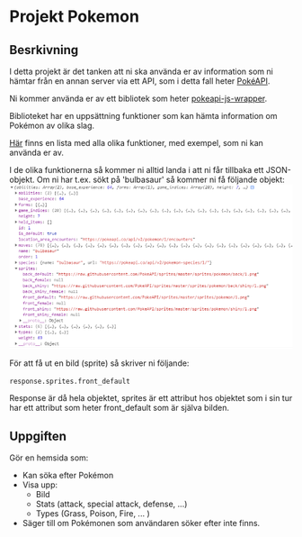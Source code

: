 # Projekt Pokemon

## Besrkivning

I detta projekt är det tanken att ni ska använda er av information som ni hämtar från en annan server via ett API, som i detta fall heter [PokéAPI](https://pokeapi.co/).

Ni kommer använda er av ett bibliotek som heter [pokeapi-js-wrapper](https://github.com/PokeAPI/pokeapi-js-wrapper#pokeapi-js-wrapper-).

Biblioteket har en uppsättning funktioner som kan hämta information om Pokémon av olika slag.

[Här](https://github.com/PokeAPI/pokeapi-js-wrapper#endpoints) finns en lista med alla olika funktioner, med exempel, som ni kan använda er av.

I de olika funktionerna så kommer ni alltid landa i att ni får tillbaka ett JSON-objekt. Om ni har t.ex. sökt på 'bulbasaur' så kommer ni få följande objekt:
![JSON Exempel](/images/json_example.png)

För att få ut en bild (sprite) så skriver ni följande:

`response.sprites.front_default`

Response är då hela objektet, sprites är ett attribut hos objektet som i sin tur har ett attribut som heter front_default som är själva bilden.

## Uppgiften

Gör en hemsida som:

- Kan söka efter Pokémon
- Visa upp:
  - Bild
  - Stats (attack, special attack, defense, ...)
  - Types (Grass, Poison, Fire, ... )
- Säger till om Pokémonen som användaren söker efter inte finns.
